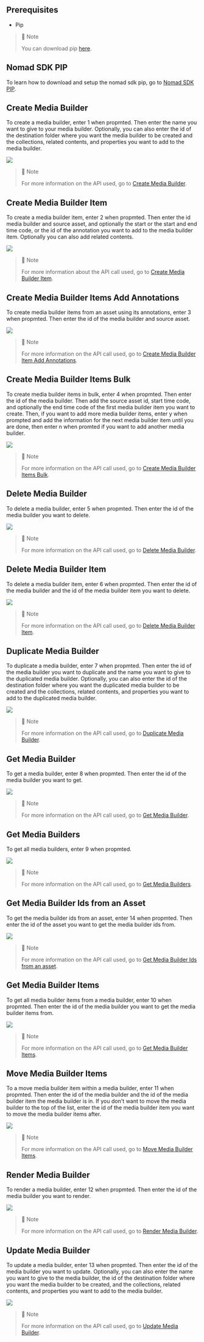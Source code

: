 
## Prerequisites

- Pip

> 📘 Note
> 
> You can download pip [here](https://pip.pypa.io/en/stable/installation/).

## Nomad SDK PIP

To learn how to download and setup the nomad sdk pip, go to [Nomad SDK PIP](https://github.com/Nomad-Media/nomad-sdk/tree/main/nomad-sdk-pip).

## Create Media Builder

To create a media builder, enter 1 when propmted. Then enter the name you want to give to your media builder. Optionally, you can also enter the id of the destination folder where you want the media builder to be created and the collections, related contents, and properties you want to add to the media builder.

![](images/create-media-builder.png)

> 📘 Note
>
> For more information on the API used, go to [Create Media Builder](https://developer.nomad-cms.com/reference/post_mediabuilder).

## Create Media Builder Item

To create a media builder item, enter 2 when propmted. Then enter the id media builder and source asset, and optionally the start or the start and end time code, or the id of the annotation you want to add to the media builder item. Optionally you can also add related contents.

![](images/create-media-builder-item.png)

> 📘 Note
>
> For more information about the API call used, go to [Create Media Builder Item](https://developer.nomad-cms.com/reference/post_mediabuilder-mediabuilderid-items).

## Create Media Builder Items Add Annotations

To create media builder items from an asset using its annotations, enter 3 when propmted. Then enter the id of the media builder and source asset.

![](images/create-media-builder-items-add-annotations.png)

> 📘 Note
>
> For more information on the API call used, go to [Create Media Builder Item Add Annotations](https://developer.nomad-cms.com/reference/post_mediabuilder-mediabuilderid-items-sourceassetid-add-annotations).

## Create Media Builder Items Bulk

To create media builder items in bulk, enter 4 when propmted. Then enter the id of the media builder. Then add the source asset id, start time code, and optionally the end time code of the first media builder item you want to create. Then, if you want to add more media builder items, enter y when prompted and add the information for the next media builder item until you are done, then enter n when promted if you want to add another media builder.

![](images/create-media-builder-items-bulk.png)

> 📘 Note
>
> For more information on the API call used, go to [Create Media Builder Items Bulk](https://developer.nomad-cms.com/reference/post_mediabuilder-mediabuilderid-items-bulk).

## Delete Media Builder

To delete a media builder, enter 5 when propmted. Then enter the id of the media builder you want to delete.

![](images/delete-media-builder.png)

> 📘 Note
>
> For more information on the API call used, go to [Delete Media Builder](https://developer.nomad-cms.com/reference/delete_mediabuilder-mediabuilderid).

## Delete Media Builder Item

To delete a media builder item, enter 6 when propmted. Then enter the id of the media builder and the id of the media builder item you want to delete.

![](images/delete-media-builder-item.png)

> 📘 Note
>
> For more information on the API call used, go to [Delete Media Builder Item](https://developer.nomad-cms.com/reference/delete_mediabuilder-mediabuilderid-items-itemid).

## Duplicate Media Builder

To duplicate a media builder, enter 7 when propmted. Then enter the id of the media builder you want to duplicate and the name you want to give to the duplicated media builder. Optionally, you can also enter the id of the destination folder where you want the duplicated media builder to be created and the collections, related contents, and properties you want to add to the duplicated media builder.

![](images/duplicate-media-builder.png)

> 📘 Note
>
> For more information on the API call used, go to [Duplicate Media Builder](https://developer.nomad-cms.com/reference/post_mediabuilder-mediabuilderid-duplicate).

## Get Media Builder

To get a media builder, enter 8 when propmted. Then enter the id of the media builder you want to get.

![](images/get-media-builder.png)

> 📘 Note
>
> For more information on the API call used, go to [Get Media Builder](https://developer.nomad-cms.com/reference/get_mediabuilder-mediabuilderid).

## Get Media Builders

To get all media builders, enter 9 when propmted.

![](images/get-media-builders.png)

> 📘 Note
>
> For more information on the API call used, go to [Get Media Builders](https://developer.nomad-cms.com/reference/get_mediabuilder).

## Get Media Builder Ids from an Asset

To get the media builder ids from an asset, enter 14 when propmted. Then enter the id of the asset you want to get the media builder ids from.

![](images/get-media-builder-ids-from-asset.png)

> 📘 Note
>
> For more information on the API call used, go to [Get Media Builder Ids from an asset](https://developer.nomad-cms.com/reference/get_mediabuilder-idsbysource-sourceassetid).

## Get Media Builder Items

To get all media builder items from a media builder, enter 10 when propmted. Then enter the id of the media builder you want to get the media builder items from.

![](images/get-media-builder-items.png)

> 📘 Note
>
> For more information on the API call used, go to [Get Media Builder Items](https://developer.nomad-cms.com/reference/get_mediabuilder-mediabuilderid-items).

## Move Media Builder Items

To a move media builder item within a media builder, enter 11 when propmted. Then enter the id of the media builder and the id of the media builder item the media builder is in. If you don't want to move the media builder to the top of the list, enter the id of the media builder item you want to move the media builder items after.

![](images/move-media-builder-items.png)

> 📘 Note
>
> For more information on the API call used, go to [Move Media Builder Items](https://developer.nomad-cms.com/reference/post_mediabuilder-mediabuilderid-items-itemid-move).

## Render Media Builder

To render a media builder, enter 12 when propmted. Then enter the id of the media builder you want to render.

![](images/render-media-builder.png)

> 📘 Note
>
> For more information on the API call used, go to [Render Media Builder](https://developer.nomad-cms.com/reference/post_mediabuilder-mediabuilderid-render).

## Update Media Builder

To update a media builder, enter 13 when propmted. Then enter the id of the media builder you want to update. Optionally, you can also enter the name you want to give to the media builder, the id of the destination folder where you want the media builder to be created, and the collections, related contents, and properties you want to add to the media builder.

![](images/update-media-builder.png)

> 📘 Note
>
> For more information on the API call used, go to [Update Media Builder](https://developer.nomad-cms.com/reference/put_mediabuilder-mediabuilderid).
